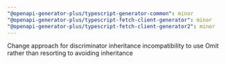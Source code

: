 ```yaml
---
"@openapi-generator-plus/typescript-generator-common": minor
"@openapi-generator-plus/typescript-fetch-client-generator": minor
"@openapi-generator-plus/typescript-fetch-client-generator2": minor
---
```


Change approach for discriminator inheritance incompatibility to use Omit rather than resorting to avoiding inheritance
